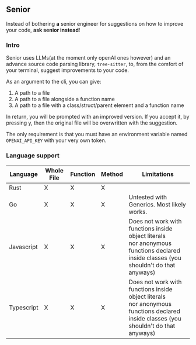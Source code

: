 ## Senior

Instead of bothering **a** senior engineer for suggestions on how to improve your code, **ask senior instead**!

### Intro

Senior uses LLMs(at the moment only openAI ones however) and an advance source code parsing library, `tree-sitter`, to,
from the comfort of your terminal, suggest improvements to your code.

As an argument to the cli, you can give:

1. A path to a file <required>
2. A path to a file <required> alongside a function name <optional>
3. A path to a file <required> with a class/struct/parent element <optional> and a function name <optional>

In return, you will be prompted with an improved version. If you accept it, by pressing y, then the original file will
be overwritten with the suggestion.

The only requirement is that you must have an environment variable named `OPENAI_API_KEY` with your very own token.

### Language support

| Language   | Whole File | Function | Method | Limitations                                                                                                                                  |
|------------|------------|----------|--------|----------------------------------------------------------------------------------------------------------------------------------------------|
| Rust       | X          | X        | X      |                                                                                                                                              |
| Go         | X          | X        | X      | Untested with Generics. Most likely works.                                                                                                   |
| Javascript | X          | X        | X      | Does not work with functions inside object literals<br/>nor anonymous <br/>functions declared inside classes (you shouldn't do that anyways) |
| Typescript | X          | X        | X      | Does not work with functions inside object literals<br/>nor anonymous <br/>functions declared inside classes (you shouldn't do that anyways) |
